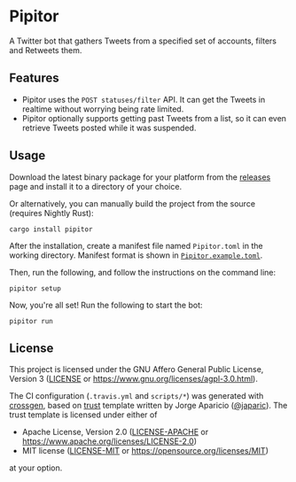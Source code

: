 # Pipitor

A Twitter bot that gathers Tweets from a specified set of accounts, filters and Retweets them.

## Features

- Pipitor uses the `POST statuses/filter` API. It can get the Tweets in realtime without worrying being rate limited.
- Pipitor optionally supports getting past Tweets from a list, so it can even retrieve Tweets posted while it was suspended.

## Usage

Download the latest binary package for your platform from the [releases](https://github.com/tesaguri/pipitor/releases) page
and install it to a directory of your choice.

Or alternatively, you can manually build the project from the source (requires Nightly Rust):

```shell
cargo install pipitor
```

After the installation, create a manifest file named `Pipitor.toml` in the working directory.
Manifest format is shown in [`Pipitor.example.toml`](Pipitor.example.toml).

Then, run the following, and follow the instructions on the command line:

```shell
pipitor setup
```

Now, you're all set! Run the following to start the bot:

```shell
pipitor run
```

## License

This project is licensed under the GNU Affero General Public License, Version 3 ([LICENSE](LICENSE) or https://www.gnu.org/licenses/agpl-3.0.html).

The CI configuration (`.travis.yml` and `scripts/*`) was generated with [crossgen](https://github.com/yoshuawuyts/crossgen),
based on [trust](https://github.com/japaric/trust) template written by Jorge Aparicio ([@japaric](https://github.com/japaric)).
The trust template is licensed under either of

- Apache License, Version 2.0 ([LICENSE-APACHE](https://github.com/japaric/trust/blob/v0.1.2/LICENSE-APACHE) or
  https://www.apache.org/licenses/LICENSE-2.0)
- MIT license ([LICENSE-MIT](https://github.com/japaric/trust/blob/v0.1.2/LICENSE-MIT) or
  https://opensource.org/licenses/MIT)

at your option.
